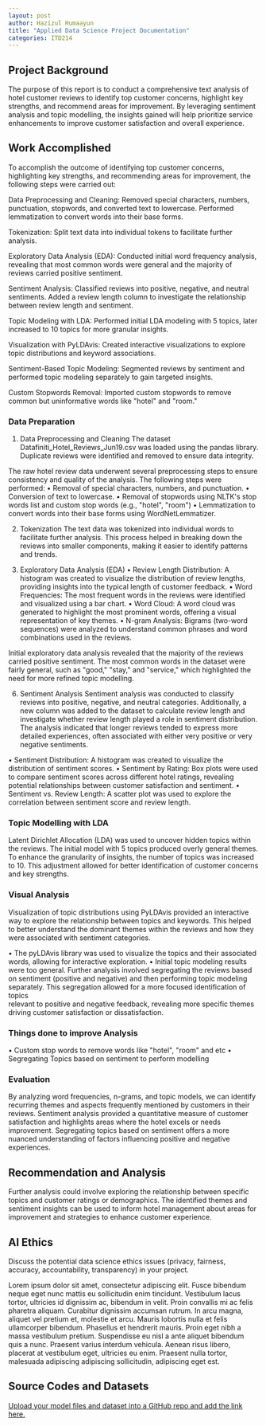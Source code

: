 ```yaml
---
layout: post
author: Hazizul Humaayun
title: "Applied Data Science Project Documentation"
categories: ITD214
---
```

## Project Background
The purpose of this report is to conduct a comprehensive text analysis of hotel customer reviews to identify top customer concerns, highlight key strengths, and recommend areas for improvement. By leveraging sentiment analysis and topic modelling, the insights gained will help prioritize service enhancements to improve customer satisfaction and overall experience.

## Work Accomplished
To accomplish the outcome of identifying top customer concerns, highlighting key strengths, and recommending areas for improvement, the following steps were carried out:

Data Preprocessing and Cleaning: Removed special characters, numbers, punctuation, stopwords, and converted text to lowercase. Performed lemmatization to convert words into their base forms.

Tokenization: Split text data into individual tokens to facilitate further analysis.

Exploratory Data Analysis (EDA): Conducted initial word frequency analysis, revealing that most common words were general and the majority of reviews carried positive sentiment.

Sentiment Analysis: Classified reviews into positive, negative, and neutral sentiments. Added a review length column to investigate the relationship between review length and sentiment.

Topic Modeling with LDA: Performed initial LDA modeling with 5 topics, later increased to 10 topics for more granular insights.

Visualization with PyLDAvis: Created interactive visualizations to explore topic distributions and keyword associations.

Sentiment-Based Topic Modeling: Segmented reviews by sentiment and performed topic modeling separately to gain targeted insights.

Custom Stopwords Removal: Imported custom stopwords to remove common but uninformative words like "hotel" and "room."

### Data Preparation
1. Data Preprocessing and Cleaning
The dataset Datafiniti_Hotel_Reviews_Jun19.csv was loaded using the pandas library.
Duplicate reviews were identified and removed to ensure data integrity.

The raw hotel review data underwent several preprocessing steps to ensure consistency and quality of the analysis. The following steps were performed:
•	Removal of special characters, numbers, and punctuation.
•	Conversion of text to lowercase.
•	Removal of stopwords using NLTK's stop words list and custom stop words (e.g., "hotel", "room")
•	Lemmatization to convert words into their base forms using WordNetLemmatizer.

2. Tokenization
The text data was tokenized into individual words to facilitate further analysis. This process helped in breaking down the reviews into smaller components, making it easier to identify patterns and trends.

4. Exploratory Data Analysis (EDA)
•	Review Length Distribution: A histogram was created to visualize the distribution of review lengths, providing insights into the typical length of customer feedback.
•	Word Frequencies: The most frequent words in the reviews were identified and visualized using a bar chart.
•	Word Cloud: A word cloud was generated to highlight the most prominent words, offering a visual representation of key themes.
•	N-gram Analysis: Bigrams (two-word sequences) were analyzed to understand common phrases and word combinations used in the reviews.

Initial exploratory data analysis revealed that the majority of the reviews carried positive sentiment. The most common words in the dataset were fairly general, such as "good," "stay," and "service," which highlighted the need for more refined topic modelling.

6. Sentiment Analysis
Sentiment analysis was conducted to classify reviews into positive, negative, and neutral categories. Additionally, a new column was added to the dataset to calculate review length and investigate whether review length played a role in sentiment distribution. The analysis indicated that longer reviews tended to express more detailed experiences, often associated with either very positive or very negative sentiments.

•	Sentiment Distribution: A histogram was created to visualize the distribution of sentiment scores.
•	Sentiment by Rating: Box plots were used to compare sentiment scores across different hotel ratings, revealing potential relationships between customer satisfaction and sentiment.
•	Sentiment vs. Review Length: A scatter plot was used to explore the correlation between sentiment score and review length.

### Topic Modelling with LDA
Latent Dirichlet Allocation (LDA) was used to uncover hidden topics within the reviews. The initial model with 5 topics produced overly general themes. To enhance the granularity of insights, the number of topics was increased to 10. This adjustment allowed for better identification of customer concerns and key strengths.

### Visual Analysis
Visualization of topic distributions using PyLDAvis provided an interactive way to explore the relationship between topics and keywords. This helped to better understand the dominant themes within the reviews and how they were associated with sentiment categories.

• The pyLDAvis library was used to visualize the topics and their associated words, allowing for interactive exploration.
• Initial topic modeling results were too general. Further analysis involved segregating the reviews based on sentiment (positive and negative) and then performing topic modeling separately. This segregation allowed for a more focused identification of topics     
  relevant to positive and negative feedback, revealing more specific themes driving customer satisfaction or dissatisfaction.

### Things done to improve Analysis
• Custom stop words to remove words like "hotel", "room" and etc
• Segregating Topics based on sentiment to perform modelling 



### 

  
### Evaluation
By analyzing word frequencies, n-grams, and topic models, we can identify recurring themes and aspects frequently mentioned by customers in their reviews.
Sentiment analysis provided a quantitative measure of customer satisfaction and highlights areas where the hotel excels or needs improvement.
Segregating topics based on sentiment offers a more nuanced understanding of factors influencing positive and negative experiences.

## Recommendation and Analysis
Further analysis could involve exploring the relationship between specific topics and customer ratings or demographics.
The identified themes and sentiment insights can be used to inform hotel management about areas for improvement and strategies to enhance customer experience.

## AI Ethics
Discuss the potential data science ethics issues (privacy, fairness, accuracy, accountability, transparency) in your project. 

Lorem ipsum dolor sit amet, consectetur adipiscing elit. Fusce bibendum neque eget nunc mattis eu sollicitudin enim tincidunt. Vestibulum lacus tortor, ultricies id dignissim ac, bibendum in velit. Proin convallis mi ac felis pharetra aliquam. Curabitur dignissim accumsan rutrum. In arcu magna, aliquet vel pretium et, molestie et arcu. Mauris lobortis nulla et felis ullamcorper bibendum. Phasellus et hendrerit mauris. Proin eget nibh a massa vestibulum pretium. Suspendisse eu nisl a ante aliquet bibendum quis a nunc. Praesent varius interdum vehicula. Aenean risus libero, placerat at vestibulum eget, ultricies eu enim. Praesent nulla tortor, malesuada adipiscing adipiscing sollicitudin, adipiscing eget est.

## Source Codes and Datasets
[Upload your model files and dataset into a GitHub repo and add the link here. ](https://github.com/Hazizul10/ITD214_ProjectFiles.git)
